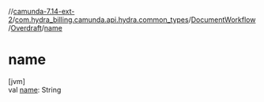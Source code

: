 //[camunda-7.14-ext-2](../../../../index.md)/[com.hydra_billing.camunda.api.hydra.common_types](../../index.md)/[DocumentWorkflow](../index.md)/[Overdraft](index.md)/[name](name.md)

# name

[jvm]\
val [name](name.md): String
